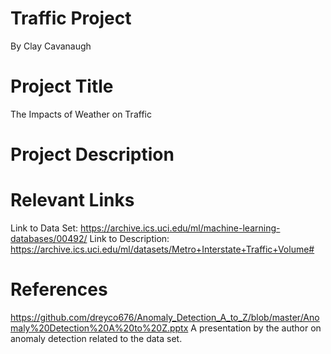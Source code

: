 # Traffic Project
By Clay Cavanaugh
# Project Title
The Impacts of Weather on Traffic
# Project Description
# 


# Relevant Links
Link to Data Set: https://archive.ics.uci.edu/ml/machine-learning-databases/00492/
Link to Description: https://archive.ics.uci.edu/ml/datasets/Metro+Interstate+Traffic+Volume#

# References
https://github.com/dreyco676/Anomaly_Detection_A_to_Z/blob/master/Anomaly%20Detection%20A%20to%20Z.pptx
A presentation by the author on anomaly detection related to the data set. 
